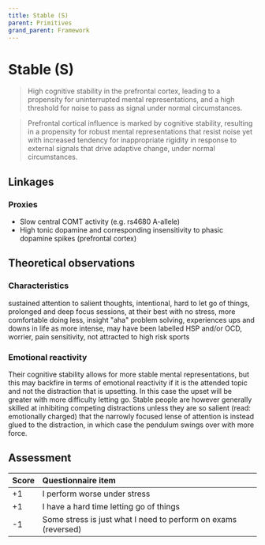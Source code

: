 ```yaml
---
title: Stable (S)
parent: Primitives
grand_parent: Framework
---
```


# Stable (S)

>High cognitive stability in the prefrontal cortex, leading to a propensity for uninterrupted mental representations, and a high threshold for noise to pass as signal under normal circumstances.

>Prefrontal cortical influence is marked by cognitive stability, resulting in a propensity for robust mental representations that resist noise yet with increased tendency for inappropriate rigidity in response to external signals that drive adaptive change, under normal circumstances.
    

## Linkages

### Proxies

* Slow central COMT activity (e.g. rs4680 A-allele)
* High tonic dopamine and corresponding insensitivity to phasic dopamine spikes (prefrontal cortex)

## Theoretical observations

### Characteristics

sustained attention to salient thoughts, intentional, hard to let go of things, prolonged and deep focus sessions, at their best with no stress, more comfortable doing less, insight "aha" problem solving, experiences ups and downs in life as more intense, may have been labelled HSP and/or OCD, worrier, pain sensitivity, not attracted to high risk sports

### Emotional reactivity

 Their cognitive stability allows for more stable mental representations, but this may backfire in terms of emotional reactivity if it is the attended topic and not the distraction that is upsetting. In this case the upset will be greater with more difficulty letting go. Stable people are however generally skilled at inhibiting competing distractions unless they are so salient (read: emotionally charged) that the narrowly focused lense of attention is instead glued to the distraction, in which case the pendulum swings over with more force.

## Assessment

| Score | Questionnaire item |
| :-----| :--------- |
| +1    | I perform worse under stress |
| +1    | I have a hard time letting go of things | 
| -1    | Some stress is just what I need to perform on exams (reversed) | 